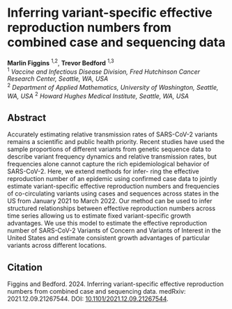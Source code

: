 # Inferring variant-specific effective reproduction numbers from combined case and sequencing data
**Marlin Figgins** <sup>1,2</sup>, **Trevor Bedford** <sup>1,3</sup> <br />
<sup>1</sup> *Vaccine and Infectious Disease Division, Fred Hutchinson Cancer Research Center, Seattle, WA, USA* <br />
<sup>2</sup> *Department of Applied Mathematics, University of Washington, Seattle, WA, USA*
<sup>2</sup> *Howard Hughes Medical Institute, Seattle, WA, USA*

## Abstract
Accurately estimating relative transmission rates of SARS-CoV-2 variants remains a scientific and public health priority. Recent studies have used the sample proportions of different variants from genetic sequence data to describe variant frequency dynamics and relative transmission rates, but frequencies alone cannot capture the rich epidemiological behavior of SARS-CoV-2. Here, we extend methods for infer- ring the effective reproduction number of an epidemic using confirmed case data to jointly estimate variant-specific effective reproduction numbers and frequencies of co-circulating variants using cases and sequences across states in the US from January 2021 to March 2022. Our method can be used to infer structured relationships between effective reproduction numbers across time series allowing us to estimate fixed variant-specific growth advantages. We use this model to estimate the effective reproduction number of SARS-CoV-2 Variants of Concern and Variants of Interest in the United States and estimate consistent growth advantages of particular variants across different locations.

## Citation
Figgins and Bedford. 2024. Inferring variant-specific effective reproduction numbers from combined case and sequencing data. medRxiv: 2021.12.09.21267544. DOI: [10.1101/2021.12.09.21267544](https://doi.org/10.1101/2021.12.09.21267544).
